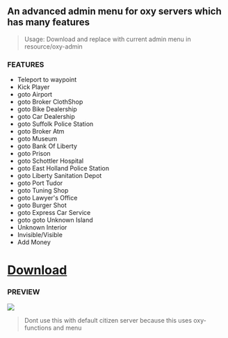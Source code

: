 ## An advanced admin menu for oxy servers which has many features

> Usage: Download and replace with current admin menu in resource/oxy-admin

### **FEATURES**

- Teleport to waypoint
- Kick Player
- goto Airport
- goto Broker ClothShop
- goto Bike Dealership
- goto Car Dealership
- goto Suffolk Police Station
- goto Broker Atm
- goto Museum
- goto Bank Of Liberty
- goto Prison
- goto Schottler Hospital
- goto East Holland Police Station
- goto Liberty Sanitation Depot
- goto Port Tudor
- goto Tuning Shop
- goto Lawyer's Office
- goto Burger Shot
- goto Express Car Service
- goto goto Unknown Island
- Unknown Interior
- Invisible/Visible
- Add Money

# [Download](https://citizeniv.net/d/220-freerelease-oxy-advanced-admin-menu)

### **PREVIEW**
![](https://serving.photos.photobox.com/3530282812c7d16c4286b63e577180b29bf31b3bd4dae3306b6c1f9bbac92c37b9d9c33a.jpg)
> Dont use this with default citizen server because this uses oxy-functions and menu
